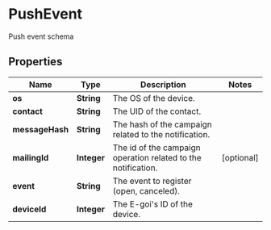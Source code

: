 

# PushEvent

Push event schema

## Properties

| Name | Type | Description | Notes |
|------------ | ------------- | ------------- | -------------|
|**os** | **String** | The OS of the device. |  |
|**contact** | **String** | The UID of the contact. |  |
|**messageHash** | **String** | The hash of the campaign related to the notification. |  |
|**mailingId** | **Integer** | The id of the campaign operation related to the notification. |  [optional] |
|**event** | **String** | The event to register (open, canceled). |  |
|**deviceId** | **Integer** | The E-goi&#39;s ID of the device. |  |



